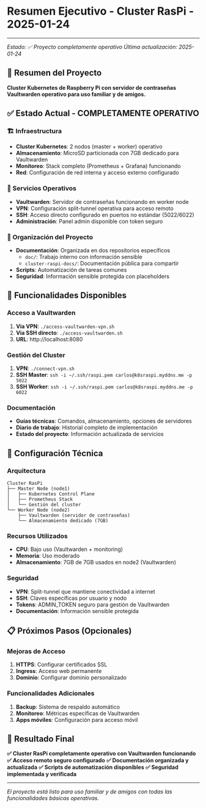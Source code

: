 # Resumen Ejecutivo - Cluster RasPi - 2025-01-24

---
*Estado: ✅ Proyecto completamente operativo*
*Última actualización: 2025-01-24*

## 🎯 Resumen del Proyecto

**Cluster Kubernetes de Raspberry Pi con servidor de contraseñas Vaultwarden operativo para uso familiar y de amigos.**

## ✅ Estado Actual - COMPLETAMENTE OPERATIVO

### 🏗️ Infraestructura
- **Cluster Kubernetes**: 2 nodos (master + worker) operativo
- **Almacenamiento**: MicroSD particionada con 7GB dedicado para Vaultwarden
- **Monitoreo**: Stack completo (Prometheus + Grafana) funcionando
- **Red**: Configuración de red interna y acceso externo configurado

### 🔐 Servicios Operativos
- **Vaultwarden**: Servidor de contraseñas funcionando en worker node
- **VPN**: Configuración split-tunnel operativa para acceso remoto
- **SSH**: Acceso directo configurado en puertos no estándar (5022/6022)
- **Administración**: Panel admin disponible con token seguro

### 📁 Organización del Proyecto
- **Documentación**: Organizada en dos repositorios específicos
  - `doc/`: Trabajo interno con información sensible
  - `cluster-raspi-docs/`: Documentación pública para compartir
- **Scripts**: Automatización de tareas comunes
- **Seguridad**: Información sensible protegida con placeholders

## 🚀 Funcionalidades Disponibles

### Acceso a Vaultwarden
1. **Via VPN**: `./access-vaultwarden-vpn.sh`
2. **Via SSH directo**: `./access-vaultwarden.sh`
3. **URL**: http://localhost:8080

### Gestión del Cluster
1. **VPN**: `./connect-vpn.sh`
2. **SSH Master**: `ssh -i ~/.ssh/raspi.pem carlos@k8sraspi.myddns.me -p 5022`
3. **SSH Worker**: `ssh -i ~/.ssh/raspi.pem carlos@k8sraspi.myddns.me -p 6022`

### Documentación
- **Guías técnicas**: Comandos, almacenamiento, opciones de servidores
- **Diario de trabajo**: Historial completo de implementación
- **Estado del proyecto**: Información actualizada de servicios

## 🔧 Configuración Técnica

### Arquitectura
```
Cluster RasPi
├── Master Node (node1)
│   ├── Kubernetes Control Plane
│   ├── Prometheus Stack
│   └── Gestión del cluster
└── Worker Node (node2)
    ├── Vaultwarden (servidor de contraseñas)
    └── Almacenamiento dedicado (7GB)
```

### Recursos Utilizados
- **CPU**: Bajo uso (Vaultwarden + monitoring)
- **Memoria**: Uso moderado
- **Almacenamiento**: 7GB de 7GB usados en node2 (Vaultwarden)

### Seguridad
- **VPN**: Split-tunnel que mantiene conectividad a internet
- **SSH**: Claves específicas por usuario y nodo
- **Tokens**: ADMIN_TOKEN seguro para gestión de Vaultwarden
- **Documentación**: Información sensible protegida

## 📋 Próximos Pasos (Opcionales)

### Mejoras de Acceso
1. **HTTPS**: Configurar certificados SSL
2. **Ingress**: Acceso web permanente
3. **Dominio**: Configurar dominio personalizado

### Funcionalidades Adicionales
1. **Backup**: Sistema de respaldo automático
2. **Monitoreo**: Métricas específicas de Vaultwarden
3. **Apps móviles**: Configuración para acceso móvil

## 🎉 Resultado Final

**✅ Cluster RasPi completamente operativo con Vaultwarden funcionando**
**✅ Acceso remoto seguro configurado**
**✅ Documentación organizada y actualizada**
**✅ Scripts de automatización disponibles**
**✅ Seguridad implementada y verificada**

---

*El proyecto está listo para uso familiar y de amigos con todas las funcionalidades básicas operativas.*
